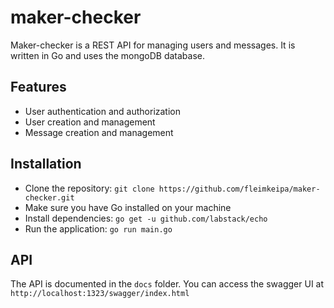 # maker-checker

Maker-checker is a REST API for managing users and messages. It is written in Go and uses the mongoDB database.

## Features

- User authentication and authorization
- User creation and management
- Message creation and management

## Installation

- Clone the repository: `git clone https://github.com/fleimkeipa/maker-checker.git`
- Make sure you have Go installed on your machine
- Install dependencies: `go get -u github.com/labstack/echo`
- Run the application: `go run main.go`

## API

The API is documented in the `docs` folder. You can access the swagger UI at `http://localhost:1323/swagger/index.html`
